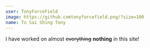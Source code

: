 ```yaml
---
user: TonyForceField
image: https://github.comtonyforcefield.png/?size=100
name: To Sai Shing Tony
---
```

I have worked on almost <del>everything</del> **nothing** in this site!
